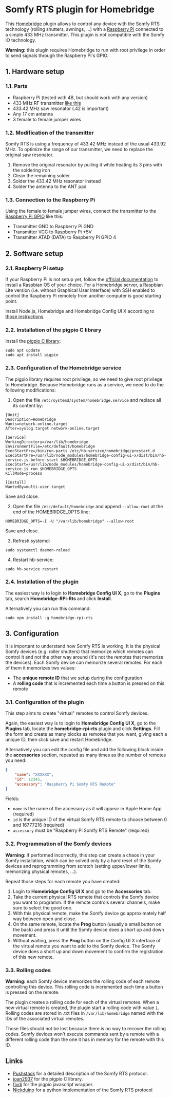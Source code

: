 # Somfy RTS plugin for Homebridge
This [Homebridge](https://github.com/homebridge/homebridge) plugin allows to control any device with the Somfy RTS technology (rolling shutters, awnings, ...) with a [Raspberry Pi](https://www.raspberrypi.org) connected to a simple 433 MHz transmitter. This plugin is not compatible with the Somfy IO technology.

**Warning:** this plugin requires Homebridge to run with root privilege in order to send signals through the Raspberry Pi's GPIO.

## 1. Hardware setup

### 1.1. Parts
- Raspberry Pi (tested with 4B, but should work with any version)
- 433 MHz RF transmitter [like this](https://i.pinimg.com/474x/cb/47/a8/cb47a81619e16eb344d89ee03a382dc1.jpg)
- 433.42 MHz saw resonator (.42 is important)
- Any 17 cm antenna
- 3 female to female jumper wires

### 1.2. Modification of the transmitter
Somfy RTS is using a frequency of 433.42 MHz instead of the usual 433.92 MHz. To optimize the range of our transmitter, we need to replace the original saw resonator.
1. Remove the original resonator by pulling it while heating its 3 pins with the soldering iron
2. Clean the remaining solder
3. Solder the 433.42 MHz resonator instead
4. Solder the antenna to the ANT pad

### 1.3. Connection to the Raspberry Pi
Using the female to female jumper wires, connect the transmitter to the [Raspberry Pi GPIO](https://www.raspberrypi.org/documentation/usage/gpio/) like this:
- Transmitter GND to Raspberry Pi GND
- Transmitter VCC to Raspberry Pi +5V
- Transmitter ATAD (DATA) to Raspberry Pi GPIO 4

## 2. Software setup

### 2.1. Raspberry Pi setup
If your Raspberry Pi is not setup yet, follow the [official documentation](https://www.raspberrypi.org/documentation/) to install a Raspbian OS of your choice. For a Homebridge server, a Raspbian Lite version (i.e. without Graphical User Interface) with SSH enabled to control the Raspberry Pi remotely from another computer is good starting point.

Install Node.js, Homebridge and Homebridge Config UI X according to [those instructions](https://github.com/homebridge/homebridge/wiki/Install-Homebridge-on-Raspbian).

### 2.2. Installation of the pigpio C library
Install the [pigpio C library](https://github.com/joan2937/pigpio):
```
sudo apt update
sudo apt install pigpio
```

### 2.3. Configuration of the Homebridge service
The pigpio library requires root privilege, so we need to give root privilege to Homebridge. Because Homebridge runs as a service, we need to do the following modifications:
1. Open the file `/etc/systemd/system/homebridge.service` and replace all its content by:
```
[Unit]
Description=Homebridge
Wants=network-online.target
After=syslog.target network-online.target

[Service]
WorkingDirectory=/var/lib/homebridge
EnvironmentFile=/etc/default/homebridge
ExecStartPre=/bin/run-parts /etc/hb-service/homebridge/prestart.d
ExecStartPre=/usr/lib/node_modules/homebridge-config-ui-x/dist/bin/hb-service.js before-start $HOMEBRIDGE_OPTS
ExecStart=/usr/lib/node_modules/homebridge-config-ui-x/dist/bin/hb-service.js run $HOMEBRIDGE_OPTS
KillMode=process

[Install]
WantedBy=multi-user.target
```
Save and close.

2. Open the file `/etc/default/homebridge` and append `--allow-root` at the end of the HOMEBRIDGE_OPTS line:
```
HOMEBRIDGE_OPTS=-I -U "/var/lib/homebridge" --allow-root
```
Save and close.

3. Refresh systemd:
```
sudo systemctl daemon-reload
```

4. Restart hb-service:
```
sudo hb-service restart
```

### 2.4. Installation of the plugin
The easiest way is to login to **Homebridge Config UI X**, go to the **Plugins** tab, search **Homebridge-RPi-Rts** and click **Install**.

Alternatively you can run this command:
```
sudo npm install -g homebridge-rpi-rts
```

## 3. Configuration

It is important to understand how Somfy RTS is working. It is the physical Somfy devices (e.g. roller shutters) that memorize which remotes can control it and not the other way around (it's not the remotes that memorize the devices). Each Somfy device can memorize several remotes. For each of them it memorizes two values:
- The **unique remote ID** that we setup during the configuration
- A **rolling code** that is incremented each time a button is pressed on this remote

### 3.1. Configuration of the plugin
This step aims to create "virtual" remotes to control Somfy devices.

Again, the easiest way is to login to **Homebridge Config UI X**, go to the **Plugins** tab, locate the **homebridge-rpi-rts** plugin and click **Settings**. Fill the form and create as many blocks as remotes that you want, giving each a unique ID, then click save and restart Homebridge.

Alternatively you can edit the config file and add the following block inside the **accessories** section, repeated as many times as the number of remotes you need:
```json
{
    "name": "XXXXXX",
    "id": 12345,
    "accessory": "Raspberry Pi Somfy RTS Remote"
}
```
Fields:
- `name` is the name of the accessory as it will appear in Apple Home App (required)
- `id` is the unique ID of the virtual Somfy RTS remote to choose between 0 and 16777216 (required)
- `accessory` must be "Raspberry Pi Somfy RTS Remote" (required)

### 3.2. Programmation of the Somfy devices
**Warning:** if performed incorrectly, this step can create a chaos in your Somfy installation, which can be solved only by a hard reset of the Somfy devices and reprogramming from scratch (setting upper/lower limits, memorizing physical remotes, ...).

Repeat those steps for each remote you have created:
1. Login to **Homebridge Config UI X** and go to the **Accessories** tab.
2. Take the current physical RTS remote that controls the Somfy device you want to programm. If the remote controls several channels, make sure to select the good one.
3. With this physical remote, make the Somfy device go approximately half way between open and close.
4. On the same remote, locate the **Prog** button (usually a small button on the back) and press it until the Somfy device does a short up and down movement.
5. Without waiting, press the **Prog** button on the Config UI X interface of the virtual remote you want to add to the Somfy device. The Somfy device does a short up and down movement to confirm the registration of this new remote.

### 3.3. Rolling codes
**Warning:** each Somfy device memorizes the rolling code of each remote controlling this device. This rolling code is incremented each time a button is pressed on the remote.

The plugin creates a rolling code for each of the virtual remotes. When a new virtual remote is created, the plugin start a rolling code with value `1`. Rolling codes are stored in .txt files in `/var/lib/homebridge` named with the IDs of the associated virtual remotes.

Those files should not be lost because there is no way to recover the rolling codes. Somfy devices won't execute commands sent by a remote with a different rolling code than the one it has in memory for the remote with this ID. 

## Links
- [Pushstack](https://pushstack.wordpress.com/somfy-rts-protocol/) for a detailed description of the Somfy RTS protocol.
- [joan2937](https://github.com/joan2937/pigpio) for the pigpio C library.
- [fivdi](https://github.com/fivdi/pigpio) for the pigpio javascript wrapper.
- [Nickduino](https://github.com/Nickduino/Pi-Somfy) for a python implementation of the Somfy RTS protocol